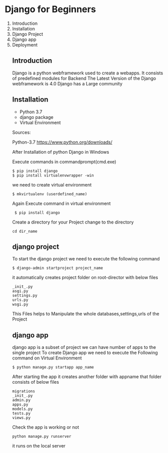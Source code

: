 # Django for Beginners

<ol>
  <li>Introduction</li> 
  <li>Installation</li>
  <li>Django Project</li>
  <li>Django app</li>
  <li>Deployment</li>

## Introduction

  Django is a python webframework used to create a webapps.
  It consists of predefined modules for Backend
  The Latest Version of the Django webframework is 4.0 
  Django has a Large community

## Installation

  <ul>
    <li>Python 3.7</li>
    <li>django package </li>
    <li>Virtual Environment </li>
   </ul>

   Sources:

   Python-3.7 https://www.python.org/downloads/

   After Installation of python 
   Django in Windows

   Execute commands in commandprompt(cmd.exe)

   ```
   $ pip install django
   $ pip install virtualenvwrapper -win
   ```
   we need to create virtual environment

   ```
   $ mkvirtualenv (userdefined_name)
   ```
  Again Execute command in virtual environment

  ```
   $ pip install django
   ```
  Create a directory for your Project
  change to the directory
  ```
  cd dir_name
  ```
## django project
  
  To start the django project we need to execute the following command
  
  ```
  $ django-admin startproject project_name
  ```
  it automatically creates project folder on root-director with below files
  
  ```
  _init_.py
  asgi.py
  settings.py
  urls.py
  wsgi.py
  ```
  This Files helps to Manipulate the whole databases,settings,urls of the Project
  
## django app
  
  django app is a subset of project we can have number of apps to the single project
  To create Django app we need to execute the Following command on Virtual Environment
  
  ```
  $ python manage.py startapp app_name
  ```
  
  After starting the app it creates another folder with appname that folder consists of below files
  
  ```
  migrations
  _init_.py
  admin.py
  apps.py
  models.py
  tests.py
  views.py
  ```
  Check the app is working or not
  
  ```
  python manage.py runserver
  ```
  it runs on the local server
  
  
 

